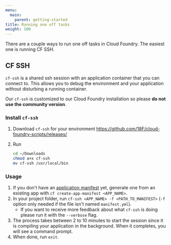 ```yaml
---
menu:
  main:
    parent: getting-started
title: Running one off tasks
weight: 100
---
```


There are a couple ways to run one off tasks in Cloud Foundry. The easiest one is running CF SSH.

## CF SSH

`cf-ssh` is a shared ssh session with an application container that you can connect to. This allows you to debug the environment and your application without disturbing a running container.

Our `cf-ssh` is customized to our Cloud Foundry installation so please **do not use the community version**.

### Install `cf-ssh`

1. Download `cf-ssh` for your environment https://github.com/18F/cloud-foundry-scripts/releases/
1. Run

    ```bash
    cd ~/Downloads
    chmod a+x cf-ssh
    mv cf-ssh /usr/local/bin
    ```

### Usage

1. If you don't have an [application manifest](http://docs.cloudfoundry.org/devguide/deploy-apps/manifest.html) yet, generate one from an existing app with `cf create-app-manifest <APP_NAME>`.
1. In your project folder, run `cf-ssh <APP_NAME> -f <PATH_TO_MANIFEST>` (`-f` option only needed if the file isn't named `manifest.yml`).
    * If you want to receive more feedback about what `cf-ssh` is doing please run it with the `--verbose` flag.
1. The process takes between 2 to 10 minutes to start the session since it is compiling your application in the background. When it completes, you will see a command prompt.
1. When done, run `exit`.
